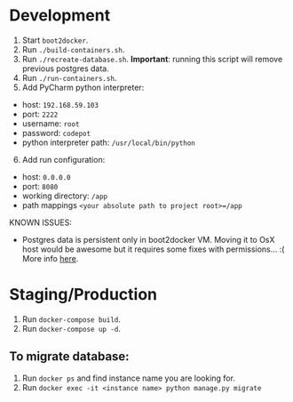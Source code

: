 # Development

1. Start `boot2docker`.
2. Run `./build-containers.sh`.
3. Run `./recreate-database.sh`. **Important**: running this script will remove previous postgres data.
4. Run `./run-containers.sh`.
5. Add PyCharm python interpreter: 
  * host: `192.168.59.103`
  * port: `2222`
  * username: `root`
  * password: `codepot`
  * python interpreter path: `/usr/local/bin/python`
6. Add run configuration:
  * host: `0.0.0.0`
  * port: `8080`
  * working directory: `/app`
  * path mappings `<your absolute path to project root>=/app`

KNOWN ISSUES:
* Postgres data is persistent only in boot2docker VM. Moving it to OsX host would be awesome but it requires some fixes
  with permissions... :( More info [here](https://github.com/boot2docker/boot2docker/issues/581).
  
# Staging/Production

1. Run `docker-compose build`.
2. Run `docker-compose up -d`.

## To migrate database:

1. Run `docker ps` and find instance name you are looking for.
2. Run `docker exec -it <instance name> python manage.py migrate`
